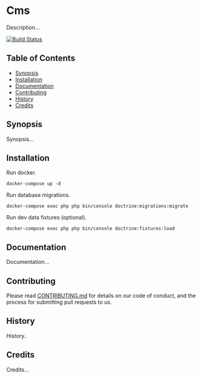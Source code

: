 # Cms

Description...

[![Build Status](https://travis-ci.org/DigitalState/Cms.svg?branch=develop)](https://travis-ci.org/DigitalState/Cms)

## Table of Contents

- [Synopsis](#synopsis)
- [Installation](#installation)
- [Documentation](#documentation)
- [Contributing](#contributing)
- [History](#history)
- [Credits](#credits)

## Synopsis

Synopsis...

## Installation

Run docker.

```
docker-compose up -d
```

Run database migrations.

```
docker-compose exec php php bin/console doctrine:migrations:migrate
```

Run dev data fixtures (optional).

```
docker-compose exec php php bin/console doctrine:fixtures:load
```

## Documentation

Documentation...

## Contributing

Please read [CONTRIBUTING.md](CONTRIBUTING.md) for details on our code of conduct, and the process for submitting pull requests to us.

## History

History..

## Credits

Credits...